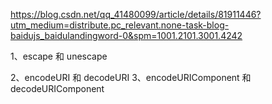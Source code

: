 https://blog.csdn.net/qq_41480099/article/details/81911446?utm_medium=distribute.pc_relevant.none-task-blog-baidujs_baidulandingword-0&spm=1001.2101.3001.4242

1、escape 和 unescape

2、encodeURI 和 decodeURI
3、encodeURIComponent 和 decodeURIComponent

